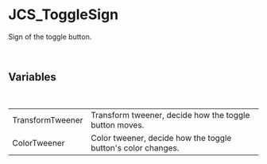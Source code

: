 <div id="content-header">
  <h1>JCS_ToggleSign</h1>
</div>

<p>
  Sign of the toggle button.
</p>


<br/>
<h2>Variables</h2>
<br/>

<table>
  <tr>
    <td>TransformTweener</td>
    <td>Transform tweener, decide how the toggle button moves.</td>
  </tr>
  <tr>
    <td>ColorTweener</td>
    <td>Color tweener, decide how the toggle button's color changes.</td>
  </tr>
</table>
